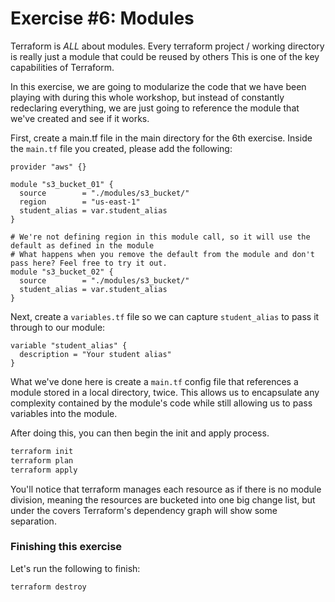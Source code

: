 # Exercise #6: Modules

Terraform is *ALL* about modules.  Every terraform project / working directory is really just a module that could be reused by others
This is one of the key capabilities of Terraform.

In this exercise, we are going to modularize the code that we have been playing with during this whole workshop, but instead of
constantly redeclaring everything, we are just going to reference the module that we've created and see if it works.

First, create a main.tf file in the main directory for the 6th exercise.  Inside the `main.tf` file you created, please add the following:

```hcl
provider "aws" {}

module "s3_bucket_01" {
  source        = "./modules/s3_bucket/"
  region        = "us-east-1"
  student_alias = var.student_alias
}

# We're not defining region in this module call, so it will use the default as defined in the module
# What happens when you remove the default from the module and don't pass here? Feel free to try it out.
module "s3_bucket_02" {
  source        = "./modules/s3_bucket/"
  student_alias = var.student_alias
}
```

Next, create a `variables.tf` file so we can capture `student_alias` to pass it through to our module:

```hcl
variable "student_alias" {
  description = "Your student alias"
}
```

What we've done here is create a `main.tf` config file that references a module stored in a
local directory, twice.  This allows us to encapsulate any complexity contained by the module's code
while still allowing us to pass variables into the module.

After doing this, you can then begin the init and apply process.

```bash
terraform init
terraform plan
terraform apply
```

You'll notice that terraform manages each resource as if there is no module division, meaning the resources are bucketed
into one big change list, but under the covers Terraform's dependency graph will show some separation.

### Finishing this exercise

Let's run the following to finish:

```
terraform destroy
```

